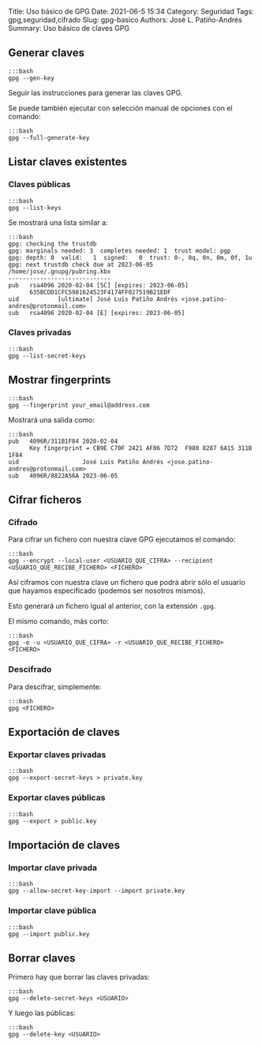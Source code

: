 Title: Uso básico de GPG
Date: 2021-06-5 15:34
Category: Seguridad
Tags: gpg,seguridad,cifrado
Slug: gpg-basico
Authors: José L. Patiño-Andrés
Summary: Uso básico de claves GPG

## Generar claves

    :::bash
    gpg --gen-key

Seguir las instrucciones para generar las claves GPG.

Se puede también ejecutar con selección manual de opciones con el comando:

    :::bash
    gpg --full-generate-key

## Listar claves existentes

### Claves públicas

    :::bash
    gpg --list-keys

Se mostrará una lista similar a:

    :::bash
    gpg: checking the trustdb
    gpg: marginals needed: 3  completes needed: 1  trust model: pgp
    gpg: depth: 0  valid:   1  signed:   0  trust: 0-, 0q, 0n, 0m, 0f, 1u
    gpg: next trustdb check due at 2023-06-05
    /home/jose/.gnupg/pubring.kbx
    -----------------------------
    pub   rsa4096 2020-02-04 [SC] [expires: 2023-06-05]
          635BCDD1CFC5981624523F4174FF027519B21EDF
    uid           [ultimate] José Luis Patiño Andrés <jose.patino-andres@protonmail.com>
    sub   rsa4096 2020-02-04 [E] [expires: 2023-06-05]

### Claves privadas

    :::bash
    gpg --list-secret-keys

## Mostrar fingerprints

    :::bash
    gpg --fingerprint your_email@address.com

Mostrará una salida como:

    :::bash
    pub   4096R/311B1F84 2020-02-04
          Key fingerprint = CB9E C70F 2421 AF06 7D72  F980 8287 6A15 311B 1F84
    uid                  José Luis Patiño Andrés <jose.patino-andres@protonmail.com>
    sub   4096R/8822A56A 2023-06-05

## Cifrar ficheros

### Cifrado

Para cifrar un fichero con nuestra clave GPG ejecutamos el comando:

    :::bash
    gpg --encrypt --local-user <USUARIO_QUE_CIFRA> --recipient <USUARIO_QUE_RECIBE_FICHERO> <FICHERO>

Así ciframos con nuestra clave un fichero que podrá abrir sólo el usuario que
hayamos especificado (podemos ser nosotros mismos).

Esto generará un fichero igual al anterior, con la extensión `.gpg`.

El mismo comando, más corto:

    :::bash
    gpg -e -u <USUARIO_QUE_CIFRA> -r <USUARIO_QUE_RECIBE_FICHERO> <FICHERO>

### Descifrado

Para descifrar, simplemente:

    :::bash
    gpg <FICHERO>

## Exportación de claves

### Exportar claves privadas

    :::bash
    gpg --export-secret-keys > private.key

### Exportar claves públicas

    :::bash
    gpg --export > public.key

## Importación de claves

### Importar clave privada

    :::bash
    gpg --allow-secret-key-import --import private.key

### Importar clave pública

    :::bash
    gpg --import public.key

## Borrar claves

Primero hay que borrar las claves privadas:

    :::bash
    gpg --delete-secret-keys <USUARIO>

Y luego las públicas:

    :::bash
    gpg --delete-key <USUARIO>
